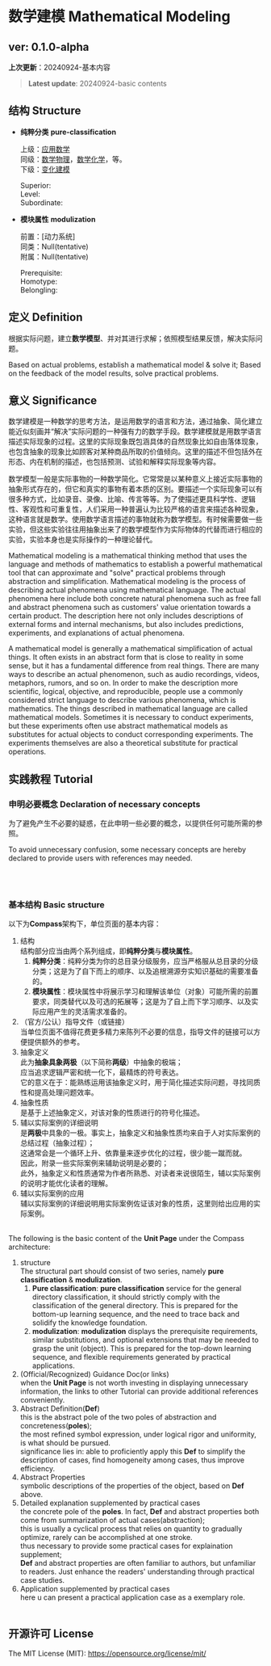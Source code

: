 # 数学建模 Mathematical Modeling
## ver: 0.1.0-alpha
**上次更新**：20240924-基本内容

> **Latest update**: 20240924-basic contents

## 结构 Structure
- **纯粹分类** **pure-classification**
  
  上级：[应用数学](https://github.com/Liphael/Compass/blob/main/OVERALL-Branchmap/2-Mathematics/03-Applied%20Mathematics/README.md)<br>
  同级：[数学物理](https://github.com/Liphael/Compass/blob/main/OVERALL-Branchmap/2-Mathematics/03-Applied%20Mathematics/00-Mathematical%20Physics/README.md)，[数学化学](https://github.com/Liphael/Compass/blob/main/OVERALL-Branchmap/2-Mathematics/03-Applied%20Mathematics/01-Mathematical%20Chemistry/README.md)，等。<br>
  下级：[变化建模](https://github.com/Liphael/Compass/blob/main/OVERALL-Branchmap/2-Mathematics/03-Applied%20Mathematics/01-Mathematical%20Chemistry/README.md)<br>
  
    Superior: <br>
    Level: <br>
    Subordinate: <br>

- **模块属性** **modulization**
  
  前置：[动力系统]<br>
  同类：Null(tentative)<br>
  附属：Null(tentative)<br>
  
    Prerequisite: <br>
    Homotype: <br>
    Belongling: <br>

## 定义 Definition
根据实际问题，建立**数学模型**、并对其进行求解；依照模型结果反馈，解决实际问题。

Based on actual problems, establish a mathematical model & solve it; Based on the feedback of the model results, solve practical problems.

## 意义 Significance
数学建模是一种数学的思考方法，是运用数学的语言和方法，通过抽象、简化建立能近似刻画并“解决”实际问题的一种强有力的数学手段。数学建模就是用数学语言描述实际现象的过程。这里的实际现象既包涵具体的自然现象比如自由落体现象，也包含抽象的现象比如顾客对某种商品所取的价值倾向。这里的描述不但包括外在形态、内在机制的描述，也包括预测、试验和解释实际现象等内容。

数学模型一般是实际事物的一种数学简化。它常常是以某种意义上接近实际事物的抽象形式存在的，但它和真实的事物有着本质的区别。要描述一个实际现象可以有很多种方式，比如录音、录像、比喻、传言等等。为了使描述更具科学性、逻辑性、客观性和可重复性，人们采用一种普遍认为比较严格的语言来描述各种现象，这种语言就是数学。使用数学语言描述的事物就称为数学模型。有时候需要做一些实验，但这些实验往往用抽象出来了的数学模型作为实际物体的代替而进行相应的实验，实验本身也是实际操作的一种理论替代。

Mathematical modeling is a mathematical thinking method that uses the language and methods of mathematics to establish a powerful mathematical tool that can approximate and "solve" practical problems through abstraction and simplification. Mathematical modeling is the process of describing actual phenomena using mathematical language. The actual phenomena here include both concrete natural phenomena such as free fall and abstract phenomena such as customers' value orientation towards a certain product. The description here not only includes descriptions of external forms and internal mechanisms, but also includes predictions, experiments, and explanations of actual phenomena.

A mathematical model is generally a mathematical simplification of actual things. It often exists in an abstract form that is close to reality in some sense, but it has a fundamental difference from real things. There are many ways to describe an actual phenomenon, such as audio recordings, videos, metaphors, rumors, and so on. In order to make the description more scientific, logical, objective, and reproducible, people use a commonly considered strict language to describe various phenomena, which is mathematics. The things described in mathematical language are called mathematical models. Sometimes it is necessary to conduct experiments, but these experiments often use abstract mathematical models as substitutes for actual objects to conduct corresponding experiments. The experiments themselves are also a theoretical substitute for practical operations.

## 实践教程 Tutorial
### 申明必要概念 Declaration of necessary concepts

为了避免产生不必要的疑惑，在此申明一些必要的概念，以提供任何可能所需的参照。

To avoid unnecessary confusion, some necessary concepts are hereby declared to provide users with references may needed.

<br><br>

### 基本结构 Basic structure

以下为**Compass**架构下，单位页面的基本内容：
1. 结构<br>
   结构部分应当由两个系列组成，即**纯粹分类**与**模块属性**。
   1. **纯粹分类**：纯粹分类为你的总目录分级服务，应当严格服从总目录的分级分类；这是为了自下而上的顺序、以及追根溯源夯实知识基础的需要准备的。
   2. **模块属性**：模块属性中将展示学习和理解该单位（对象）可能所需的前置要求，同类替代以及可选的拓展等；这是为了自上而下学习顺序、以及实际应用产生的灵活需求准备的。<br>
2. （官方/公认）指导文件（或链接）<br>
   当单位页面不值得花费更多精力来陈列不必要的信息，指导文件的链接可以方便提供额外的参考。<br>
3. 抽象定义<br>
   此为**抽象具象两极**（以下简称**两级**）中抽象的极端；<br>
   应当追求逻辑严密和统一化下，最精炼的符号表达。<br>
   它的意义在于：能熟练运用该抽象定义时，用于简化描述实际问题，寻找同质性和提高处理问题效率。<br>
4. 抽象性质<br>
   是基于上述抽象定义，对该对象的性质进行的符号化描述。<br>
5. 辅以实际案例的详细说明<br>
   是**两极**中具象的一极。事实上，抽象定义和抽象性质均来自于人对实际案例的总结过程（抽象过程）；<br>
   这通常会是一个循环上升、依靠量来逐步优化的过程，很少能一蹴而就。<br>
   因此，附录一些实际案例来辅助说明是必要的；<br>
   此外，抽象定义和性质通常为作者所熟悉、对读者来说很陌生，辅以实际案例的说明才能优化读者的理解。<br>
6. 辅以实际案例的应用<br>
   辅以实际案例的详细说明用实际案例佐证该对象的性质，这里则给出应用的实际案例。<br><br>

The following is the basic content of the **Unit Page** under the Compass architecture:
1. structure<br>
   The structural part should consist of two series, namely **pure classification** & **modulization**.
   1. **Pure classification**: **pure classification** service for the general directory classification, it should strictly comply with the classification of the general directory. This is prepared for the bottom-up learning sequence, and the need to trace back and solidify the knowledge foundation.
   2. **modulization**: **modulization** displays the prerequisite requirements, similar substitutions, and optional extensions that may be needed to grasp the unit (object). This is prepared for the top-down learning sequence, and flexible requirements generated by practical applications.<br>
2. (Official/Recognized) Guidance Doc(or links)<br>
   when the **Unit Page** is not worth investing in displaying unnecessary information, the links to other Tutorial can provide additional references conveniently.
3. Abstract Definition(**Def**)<br>
   this is the abstract pole of the two poles of abstraction and concreteness(**poles**);<br>
   the most refined symbol expression, under logical rigor and uniformity, is what should be pursued.<br>
   significance lies in: able to proficiently apply this **Def** to simplify the description of cases, find homogeneity among cases, thus improve efficiency.<br>
4. Abstract Properties<br>
   symbolic descriptions of the properties of the object, based on **Def** above.<br>
5. Detailed explanation supplemented by practical cases<br>
   the concrete pole of the **poles**. In fact, **Def** and abstract properties both come from summarization of actual cases(abstraction);<br>
   this is usually a cyclical process that relies on quantity to gradually optimize, rarely can be accomplished at one stroke.<br>
   thus necessary to provide some practical cases for explaination supplement;<br>
   **Def** and abstract properties are often familiar to authors, but unfamiliar to readers. Just enhance the readers' understanding through practical case studies.
6. Application supplemented by practical cases<br>
   here u can present a practical application case as a exemplary role.<br><br>

## 开源许可 License

The MIT License (MIT): https://opensource.org/license/mit/
